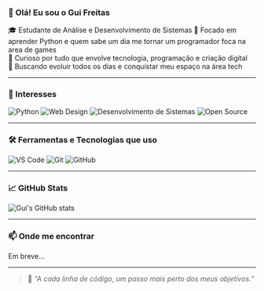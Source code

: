 ### 👋 Olá! Eu sou o Gui Freitas

🎓 Estudante de Análise e Desenvolvimento de Sistemas 
🐍 Focado em aprender Python e quem sabe um dia me tornar um programador foca na area de games   
🧠 Curioso por tudo que envolve tecnologia, programação e criação digital  
🚀 Buscando evoluir todos os dias e conquistar meu espaço na área tech  

---

### 🧠 Interesses

![Python](https://img.shields.io/badge/Python-3776AB?style=flat&logo=python&logoColor=white)
![Web Design](https://img.shields.io/badge/Web%20Design-333333?style=flat&logo=figma)
![Desenvolvimento de Sistemas](https://img.shields.io/badge/Sistemas-007ACC?style=flat)
![Open Source](https://img.shields.io/badge/Open%20Source-181717?style=flat&logo=github)

---

### 🛠️ Ferramentas e Tecnologias que uso

![VS Code](https://img.shields.io/badge/VS%20Code-007ACC?style=flat&logo=visual-studio-code&logoColor=white)
![Git](https://img.shields.io/badge/Git-F05032?style=flat&logo=git&logoColor=white)
![GitHub](https://img.shields.io/badge/GitHub-181717?style=flat&logo=github&logoColor=white)

---

### 📈 GitHub Stats

![Gui's GitHub stats](https://github-readme-stats.vercel.app/api?username=SEU_USUARIO_AQUI&show_icons=true&theme=radical)

---

### 📫 Onde me encontrar

Em breve...

---

> 💬 *“A cada linha de código, um passo mais perto dos meus objetivos.”*
